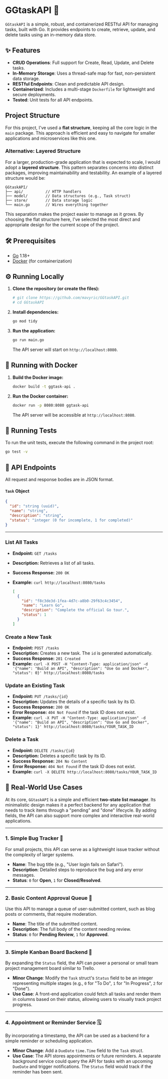# GGtaskAPI 🚀

`GGtaskAPI` is a simple, robust, and containerized RESTful API for managing tasks, built with Go. It provides endpoints to create, retrieve, update, and delete tasks using an in-memory data store.

## ✨ Features

- **CRUD Operations**: Full support for Create, Read, Update, and Delete tasks.
- **In-Memory Storage**: Uses a thread-safe map for fast, non-persistent data storage.
- **RESTful Endpoints**: Clean and predictable API design.
- **Containerized**: Includes a multi-stage `Dockerfile` for lightweight and secure deployments.
- **Tested**: Unit tests for all API endpoints.

## Project Structure

For this project, I've used a **flat structure**, keeping all the core logic in the `main` package. This approach is efficient and easy to navigate for smaller applications and microservices like this one.

### Alternative: Layered Structure

For a larger, production-grade application that is expected to scale, I would adopt a **layered structure**. This pattern separates concerns into distinct packages, improving maintainability and testability.
An example of a layered structure would be:

```
GGtaskAPI/
├── api/          // HTTP handlers
├── model/        // Data structures (e.g., Task struct)
├── store/        // Data storage logic
└── main.go       // Wires everything together
```

This separation makes the project easier to manage as it grows. By choosing the flat structure here, I've selected the most direct and appropriate design for the current scope of the project.

## 🛠️ Prerequisites

- [Go](https://go.dev/doc/install) 1.18+
- [Docker](https://docs.docker.com/get-docker/) (for containerization)

## ⚙️ Running Locally

1.  **Clone the repository (or create the files):**
    ```bash
    # git clone https://github.com/mavyric/GGtaskAPI.git
    # cd GGtaskAPI
    ```

2.  **Install dependencies:**
    ```bash
    go mod tidy
    ```

3.  **Run the application:**
    ```bash
    go run main.go
    ```
    The API server will start on `http://localhost:8080`.

## 🐳 Running with Docker

1.  **Build the Docker image:**
    ```bash
    docker build -t ggtask-api .
    ```

2.  **Run the Docker container:**
    ```bash
    docker run -p 8080:8080 ggtask-api
    ```
    The API server will be accessible at `http://localhost:8080`.

## 🧪 Running Tests

To run the unit tests, execute the following command in the project root:

```bash
go test -v
```

## 📜 API Endpoints

All request and response bodies are in JSON format.

#### `Task` Object

```json
{
  "id": "string (uuid)",
  "name": "string",
  "description": "string",
  "status": "integer (0 for incomplete, 1 for completed)"
}
```

---

### **List All Tasks**

-   **Endpoint:** `GET /tasks`
-   **Description:** Retrieves a list of all tasks.
-   **Success Response:** `200 OK`
-   **Example:** `curl http://localhost:8080/tasks`

    ```json
    [
      {
        "id": "f8c3de3d-1fea-4d7c-a8b0-29f63c4c3454",
        "name": "Learn Go",
        "description": "Complete the official Go tour.",
        "status": 1
      }
    ]
    ```

### **Create a New Task**

-   **Endpoint:** `POST /tasks`
-   **Description:** Creates a new task. The `id` is generated automatically.
-   **Success Response:** `201 Created`
-   **Example:** `curl -X POST -H "Content-Type: application/json" -d '{"name": "Build an API", "description": "Use Go and Docker", "status": 0}' http://localhost:8080/tasks`

### **Update an Existing Task**

-   **Endpoint:** `PUT /tasks/{id}`
-   **Description:** Updates the details of a specific task by its ID.
-   **Success Response:** `200 OK`
-   **Error Response:** `404 Not Found` if the task ID does not exist.
-   **Example:** `curl -X PUT -H "Content-Type: application/json" -d '{"name": "Build an API", "description": "Use Go and Docker", "status": 1}' http://localhost:8080/tasks/YOUR_TASK_ID`

### **Delete a Task**

-   **Endpoint:** `DELETE /tasks/{id}`
-   **Description:** Deletes a specific task by its ID.
-   **Success Response:** `204 No Content`
-   **Error Response:** `404 Not Found` if the task ID does not exist.
-   **Example:** `curl -X DELETE http://localhost:8080/tasks/YOUR_TASK_ID`

## 🚀 Real-World Use Cases

At its core, `GGtaskAPI` is a simple and efficient **two-state list manager**. Its minimalistic design makes it a perfect backend for any application that needs to track items through a "pending" and "done" lifecycle. By adding fields, the API can also support more complex and interactive real-world applications.

***

### 1. Simple Bug Tracker 🐞
For small projects, this API can serve as a lightweight issue tracker without the complexity of larger systems.

* **Name**: The bug title (e.g., "User login fails on Safari").
* **Description**: Detailed steps to reproduce the bug and any error messages.
* **Status**: `0` for **Open**, `1` for **Closed/Resolved**.

***

### 2. Basic Content Approval Queue 📝
Use this API to manage a queue of user-submitted content, such as blog posts or comments, that require moderation.

* **Name**: The title of the submitted content.
* **Description**: The full body of the content needing review.
* **Status**: `0` for **Pending Review**, `1` for **Approved**.

***

### 3. Simple Kanban Board Backend 📌

By expanding the `Status` field, the API can power a personal or small team project management board similar to Trello.

* **Minor Change**: Modify the `Task` struct's `Status` field to be an integer representing multiple stages (e.g., `0` for "To Do", `1` for "In Progress", `2` for "Done").
* **Use Case**: A front-end application could fetch all tasks and render them in columns based on their status, allowing users to visually track project progress.

***

### 4. Appointment or Reminder Service 🗓️

By incorporating a timestamp, the API can be used as a backend for a simple reminder or scheduling application.

* **Minor Change**: Add a `DueDate` `time.Time` field to the `Task` struct.
* **Use Case**: The API stores appointments or future reminders. A separate background service could query the API for tasks with an upcoming `DueDate` and trigger notifications. The `Status` field would track if the reminder has been sent.
